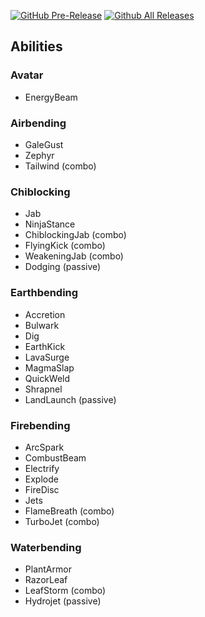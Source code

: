 [![GitHub Pre-Release](https://img.shields.io/github/release-pre/Simplicitee/ProjectAddons.svg)](https://github.com/Simplicitee/ProjectAddons/releases) [![Github All Releases](https://img.shields.io/github/downloads/Simplicitee/ProjectAddons/total.svg)](https://github.com/Simplicitee/ProjectAddons/releases)
## Abilities
### Avatar
- EnergyBeam

### Airbending
- GaleGust
- Zephyr
- Tailwind (combo)

### Chiblocking
- Jab
- NinjaStance
- ChiblockingJab (combo)
- FlyingKick (combo)
- WeakeningJab (combo)
- Dodging (passive)

### Earthbending
- Accretion
- Bulwark
- Dig
- EarthKick
- LavaSurge
- MagmaSlap
- QuickWeld
- Shrapnel
- LandLaunch (passive)

### Firebending
- ArcSpark
- CombustBeam
- Electrify
- Explode
- FireDisc
- Jets
- FlameBreath (combo)
- TurboJet (combo)

### Waterbending
- PlantArmor
- RazorLeaf
- LeafStorm (combo)
- Hydrojet (passive)
